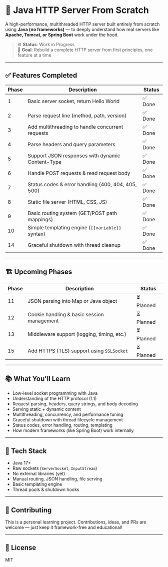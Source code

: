 # 🚀 Java HTTP Server From Scratch

A high-performance, multithreaded HTTP server built entirely from scratch using **Java (no frameworks)** — to deeply understand how real servers like **Apache, Tomcat, or Spring Boot** work under the hood.

> ⚙️ **Status**: Work in Progress  
> 🧠 **Goal**: Rebuild a complete HTTP server from first principles, one feature at a time

---

## ✅ Features Completed

| Phase | Description | Status |
|-------|-------------|--------|
| 1     | Basic server socket, return Hello World | ✅ Done |
| 2     | Parse request line (method, path, version) | ✅ Done |
| 3     | Add multithreading to handle concurrent requests | ✅ Done |
| 4     | Parse headers and query parameters | ✅ Done |
| 5     | Support JSON responses with dynamic Content-Type | ✅ Done |
| 6     | Handle POST requests & read request body | ✅ Done |
| 7     | Status codes & error handling (400, 404, 405, 500) | ✅ Done |
| 8     | Static file server (HTML, CSS, JS) | ✅ Done |
| 9     | Basic routing system (GET/POST path mappings) | ✅ Done |
| 10    | Simple templating engine (`{{variable}}` syntax) | ✅ Done |
| 14    | Graceful shutdown with thread cleanup | ✅ Done |

---

## 🏗️ Upcoming Phases

| Phase | Description | Status |
|-------|-------------|--------|
| 11    | JSON parsing into Map or Java object | ⏳ Planned |
| 12    | Cookie handling & basic session management | ⏳ Planned |
| 13    | Middleware support (logging, timing, etc.) | ⏳ Planned |
| 15    | Add HTTPS (TLS) support using `SSLSocket` | ⏳ Planned |

---

## 📚 What You'll Learn

- Low-level socket programming with Java
- Understanding of the HTTP protocol (1.1)
- Request parsing, headers, query strings, and body decoding
- Serving static + dynamic content
- Multithreading, concurrency, and performance tuning
- Graceful shutdown with thread lifecycle management
- Status codes, error handling, routing, templating
- How modern frameworks (like Spring Boot) work internally

---

## 🔧 Tech Stack

- Java 17+
- Raw sockets (`ServerSocket`, `InputStream`)
- No external libraries (yet)
- Manual routing, JSON handling, file serving
- Basic templating engine
- Thread pools & shutdown hooks

---

## 👷 Contributing

This is a personal learning project. Contributions, ideas, and PRs are welcome — just keep it framework-free and educational!

---

## 📝 License

MIT
